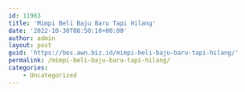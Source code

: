 ```yaml
---
id: 11963
title: 'Mimpi Beli Baju Baru Tapi Hilang'
date: '2022-10-30T08:50:10+00:00'
author: admin
layout: post
guid: 'https://bos.awn.biz.id/mimpi-beli-baju-baru-tapi-hilang/'
permalink: /mimpi-beli-baju-baru-tapi-hilang/
categories:
    - Uncategorized
---
```


